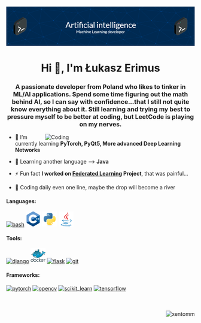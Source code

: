 ![Header](github-header-image.png)
<h1 align="center">Hi 👋, I'm Łukasz Erimus</h1>
<h3 align="center">A passionate developer from Poland who likes to tinker in ML/AI applications. Spend some time figuring out the math behind AI, so I can say with confidence...that I still not quite know everything about it. Still learning and trying my best to pressure myself to be better at coding, but LeetCode is playing on my nerves.</h3>
<img align="right" alt="Coding" width="400" src="https://media4.giphy.com/media/v1.Y2lkPTc5MGI3NjExamhnYmh1ODhkNGxrcGhrZjV0ejlka2FlZ3BmN25vMWJ4bmQzcHpvdiZlcD12MV9pbnRlcm5hbF9naWZfYnlfaWQmY3Q9Zw/qgQUggAC3Pfv687qPC/giphy.gif">

- 🌱 I’m currently learning **PyTorch, PyQt5, More advanced Deep Learning Networks**
  
- 🌱 Learning another language --> **Java**

- ⚡ Fun fact **I worked on [Federated Learning](https://github.com/Xentomm/Base-Models-and-Domain-Adaptation-for-Federated-Learning) Project**, that was painful...
  
- 🔭 Coding daily even one line, maybe the drop will become a river

<div style="margin-bottom: 20px;">
  <h4>Languages:</h4>
  <p align="left">
    <a href="https://www.gnu.org/software/bash/" target="_blank" rel="noreferrer"><img src="https://www.vectorlogo.zone/logos/gnu_bash/gnu_bash-icon.svg" alt="bash" width="40" height="40"/></a>
    <a href="https://www.w3schools.com/cpp/" target="_blank" rel="noreferrer"><img src="https://raw.githubusercontent.com/devicons/devicon/master/icons/cplusplus/cplusplus-original.svg" alt="cplusplus" width="40" height="40"/></a>
    <a href="https://www.python.org" target="_blank" rel="noreferrer"><img src="https://raw.githubusercontent.com/devicons/devicon/master/icons/python/python-original.svg" alt="python" width="40" height="40"/></a>
    <a href="https://www.java.com" target="_blank" rel="noreferrer"> <img src="https://raw.githubusercontent.com/devicons/devicon/master/icons/java/java-original.svg" alt="java" width="40" height="40"/> </a>
  </p>
</div>

<div style="margin-bottom: 20px;">
  <h4>Tools:</h4>
  <p align="left">
    <a href="https://www.djangoproject.com/" target="_blank" rel="noreferrer"><img src="https://cdn.worldvectorlogo.com/logos/django.svg" alt="django" width="40" height="40"/></a>
    <a href="https://www.docker.com/" target="_blank" rel="noreferrer"><img src="https://raw.githubusercontent.com/devicons/devicon/master/icons/docker/docker-original-wordmark.svg" alt="docker" width="40" height="40"/></a>
    <a href="https://flask.palletsprojects.com/" target="_blank" rel="noreferrer"><img src="https://www.vectorlogo.zone/logos/pocoo_flask/pocoo_flask-icon.svg" alt="flask" width="40" height="40"/></a>
    <a href="https://git-scm.com/" target="_blank" rel="noreferrer"><img src="https://www.vectorlogo.zone/logos/git-scm/git-scm-icon.svg" alt="git" width="40" height="40"/></a>
  </p>
</div>

<div style="margin-bottom: 20px;">
  <h4>Frameworks:</h4>
  <p align="left">
    <a href="https://pytorch.org/" target="_blank" rel="noreferrer"><img src="https://www.vectorlogo.zone/logos/pytorch/pytorch-icon.svg" alt="pytorch" width="40" height="40"/></a>
    <a href="https://opencv.org/" target="_blank" rel="noreferrer"><img src="https://www.vectorlogo.zone/logos/opencv/opencv-icon.svg" alt="opencv" width="40" height="40"/></a>
    <a href="https://scikit-learn.org/" target="_blank" rel="noreferrer"><img src="https://upload.wikimedia.org/wikipedia/commons/0/05/Scikit_learn_logo_small.svg" alt="scikit_learn" width="40" height="40"/></a>
    <a href="https://www.tensorflow.org" target="_blank" rel="noreferrer"><img src="https://www.vectorlogo.zone/logos/tensorflow/tensorflow-icon.svg" alt="tensorflow" width="40" height="40"/></a>
  </p>
</div>

<br>
<p><img align="right" src="https://github-readme-streak-stats.herokuapp.com/?user=xentomm&" alt="xentomm" /></p>
